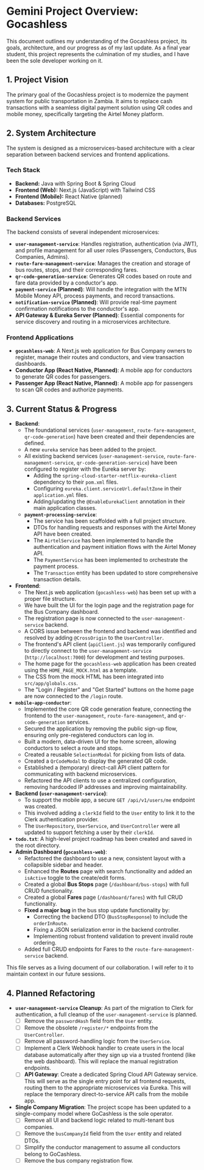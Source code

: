 # Gemini Project Overview: Gocashless

This document outlines my understanding of the Gocashless project, its goals, architecture, and our progress as of my last update. As a final year student, this project represents the culmination of my studies, and I have been the sole developer working on it.

## 1. Project Vision

The primary goal of the Gocashless project is to modernize the payment system for public transportation in Zambia. It aims to replace cash transactions with a seamless digital payment solution using QR codes and mobile money, specifically targeting the Airtel Money platform.

## 2. System Architecture

The system is designed as a microservices-based architecture with a clear separation between backend services and frontend applications.

### Tech Stack

- **Backend:** Java with Spring Boot & Spring Cloud
- **Frontend (Web):** Next.js (JavaScript) with Tailwind CSS
- **Frontend (Mobile):** React Native (planned)
- **Databases:** PostgreSQL

### Backend Services

The backend consists of several independent microservices:

- **`user-management-service`**: Handles registration, authentication (via JWT), and profile management for all user roles (Passengers, Conductors, Bus Companies, Admins).
- **`route-fare-management-service`**: Manages the creation and storage of bus routes, stops, and their corresponding fares.
- **`qr-code-generation-service`**: Generates QR codes based on route and fare data provided by a conductor's app.
- **`payment-service` (Planned)**: Will handle the integration with the MTN Mobile Money API, process payments, and record transactions.
- **`notification-service` (Planned)**: Will provide real-time payment confirmation notifications to the conductor's app.
- **API Gateway & Eureka Server (Planned)**: Essential components for service discovery and routing in a microservices architecture.

### Frontend Applications

- **`gocashless-web`**: A Next.js web application for Bus Company owners to register, manage their routes and conductors, and view transaction dashboards.
- **Conductor App (React Native, Planned)**: A mobile app for conductors to generate QR codes for passengers.
- **Passenger App (React Native, Planned)**: A mobile app for passengers to scan QR codes and authorize payments.

## 3. Current Status & Progress

- **Backend**:
  - The foundational services (`user-management`, `route-fare-management`, `qr-code-generation`) have been created and their dependencies are defined.
  - A new `eureka` service has been added to the project.
  - All existing backend services (`user-management-service`, `route-fare-management-service`, `qr-code-generation-service`) have been configured to register with the Eureka server by:
    - Adding the `spring-cloud-starter-netflix-eureka-client` dependency to their `pom.xml` files.
    - Configuring `eureka.client.serviceUrl.defaultZone` in their `application.yml` files.
    - Adding/updating the `@EnableEurekaClient` annotation in their main application classes.
  - **`payment-processing-service`**:
    - The service has been scaffolded with a full project structure.
    - DTOs for handling requests and responses with the Airtel Money API have been created.
    - The `AirtelService` has been implemented to handle the authentication and payment initiation flows with the Airtel Money API.
    - The `PaymentService` has been implemented to orchestrate the payment process.
    - The `Transaction` entity has been updated to store comprehensive transaction details.
- **Frontend**:
  - The Next.js web application (`gocashless-web`) has been set up with a proper file structure.
  - We have built the UI for the login page and the registration page for the Bus Company dashboard.
  - The registration page is now connected to the `user-management-service` backend.
  - A CORS issue between the frontend and backend was identified and resolved by adding `@CrossOrigin` to the `UserController`.
  - The frontend's API client (`apiClient.js`) was temporarily configured to directly connect to the `user-management-service` (`http://localhost:7000`) for development and testing purposes.
  - The home page for the `gocashless-web` application has been created using the `HOME_PAGE_MOCK.html` as a template.
  - The CSS from the mock HTML has been integrated into `src/app/globals.css`.
  - The "Login / Register" and "Get Started" buttons on the home page are now connected to the `/login` route.
- **`mobile-app-conductor`**:
  - Implemented the core QR code generation feature, connecting the frontend to the `user-management`, `route-fare-management`, and `qr-code-generation` services.
  - Secured the application by removing the public sign-up flow, ensuring only pre-registered conductors can log in.
  - Built a modern, data-driven UI for the home screen, allowing conductors to select a route and stops.
  - Created a reusable `SelectionModal` for picking from lists of data.
  - Created a `QrCodeModal` to display the generated QR code.
  - Established a (temporary) direct-call API client pattern for communicating with backend microservices.
  - Refactored the API clients to use a centralized configuration, removing hardcoded IP addresses and improving maintainability.
- **Backend (`user-management-service`)**:
  - To support the mobile app, a secure `GET /api/v1/users/me` endpoint was created.
  - This involved adding a `clerkId` field to the `User` entity to link it to the Clerk authentication provider.
  - The `UserRepository`, `UserService`, and `UserController` were all updated to support fetching a user by their `clerkId`.
- **`todo.txt`**: A high-level project roadmap has been created and saved in the root directory.
- **Admin Dashboard (`gocashless-web`)**:
  - Refactored the dashboard to use a new, consistent layout with a collapsible sidebar and header.
  - Enhanced the **Routes** page with search functionality and added an `isActive` toggle to the create/edit forms.
  - Created a global **Bus Stops** page (`/dashboard/bus-stops`) with full CRUD functionality.
  - Created a global **Fares** page (`/dashboard/fares`) with full CRUD functionality.
  - **Fixed a major bug** in the bus stop update functionality by:
    - Correcting the backend DTO (`BusStopResponse`) to include the `orderInRoute`.
    - Fixing a JSON serialization error in the backend controller.
    - Implementing robust frontend validation to prevent invalid route ordering.
  - Added full CRUD endpoints for Fares to the `route-fare-management-service` backend.

This file serves as a living document of our collaboration. I will refer to it to maintain context in our future sessions.

## 4. Planned Refactoring

- **`user-management-service` Cleanup**: As part of the migration to Clerk for authentication, a full cleanup of the `user-management-service` is planned.
  - [ ] Remove the `passwordHash` field from the `User` entity.
  - [ ] Remove the obsolete `/register/*` endpoints from the `UserController`.
  - [ ] Remove all password-handling logic from the `UserService`.
  - [ ] Implement a Clerk Webhook handler to create users in the local database automatically after they sign up via a trusted frontend (like the web dashboard). This will replace the manual registration endpoints.
  - [ ] **API Gateway**: Create a dedicated Spring Cloud API Gateway service. This will serve as the single entry point for all frontend requests, routing them to the appropriate microservices via Eureka. This will replace the temporary direct-to-service API calls from the mobile app.
- **Single Company Migration**: The project scope has been updated to a single-company model where GoCashless is the sole operator.
  - [ ] Remove all UI and backend logic related to multi-tenant bus companies.
  - [ ] Remove the `busCompanyId` field from the `User` entity and related DTOs.
  - [ ] Simplify the conductor management to assume all conductors belong to GoCashless.
  - [ ] Remove the bus company registration flow.